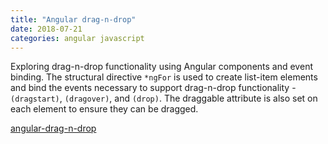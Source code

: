 ```yaml
---
title: "Angular drag-n-drop"
date: 2018-07-21
categories: angular javascript  
---
```


Exploring drag-n-drop functionality using Angular components and event binding.  The structural 
directive <code>*ngFor</code> is used to create list-item elements and bind the events necessary to 
support drag-n-drop functionality - <code>(dragstart)</code>, <code>(dragover)</code>, 
and <code>(drop)</code>.  The draggable attribute is also set on each element to ensure
they can be dragged.

[angular-drag-n-drop](https://floresj4.github.io/angular-drag-n-drop/)
